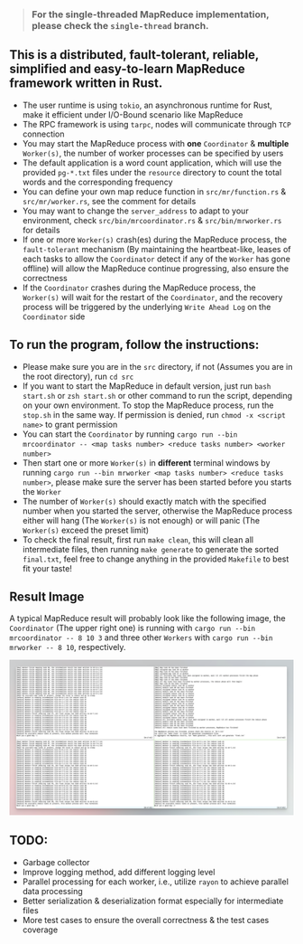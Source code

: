 > ### For the single-threaded MapReduce implementation, please check the `single-thread` branch.

## This is a distributed, fault-tolerant, reliable, simplified and easy-to-learn MapReduce framework written in Rust.
- The user runtime is using `tokio`, an asynchronous runtime for Rust, make it efficient under I/O-Bound scenario like MapReduce
- The RPC framework is using `tarpc`, nodes will communicate through `TCP` connection
- You may start the MapReduce process with **one** `Coordinator` & **multiple** `Worker(s)`, the number of worker processes can be specified by users
- The default application is a word count application, which will use the provided `pg-*.txt` files under the `resource` directory to count the total words and the corresponding frequency
- You can define your own map reduce function in `src/mr/function.rs` & `src/mr/worker.rs`, see the comment for details
- You may want to change the `server_address` to adapt to your environment, check `src/bin/mrcoordinator.rs` & `src/bin/mrworker.rs` for details
- If one or more `Worker(s)` crash(es) during the MapReduce process, the `fault-tolerant` mechanism (By maintaining the heartbeat-like, leases of each tasks to allow the `Coordinator` detect if any of the `Worker` has gone offline) will allow the MapReduce continue progressing, also ensure the correctness
- If the `Coordinator` crashes during the MapReduce process, the `Worker(s)` will wait for the restart of the `Coordinator`, and the recovery process will be triggered by the underlying `Write Ahead Log` on the `Coordinator` side

## To run the program, follow the instructions:
- Please make sure you are in the `src` directory, if not (Assumes you are in the root directory), run `cd src`
- If you want to start the MapReduce in default version, just run `bash start.sh` or `zsh start.sh` or other command to run the script, depending on your own environment. To stop the MapReduce process, run the `stop.sh` in the same way. If permission is denied, run `chmod -x <script name>` to grant permission
- You can start the `Coordinator` by running `cargo run --bin mrcoordinator -- <map tasks number> <reduce tasks number> <worker number>`
- Then start one or more `Worker(s)` in **different** terminal windows by running `cargo run --bin mrworker <map tasks number> <reduce tasks number>`, please make sure the server has been started before you starts the `Worker`
- The number of `Worker(s)` should exactly match with the specified number when you started the server, otherwise the MapReduce process either will hang (The `Worker(s)` is not enough) or will panic (The `Worker(s)` exceed the preset limit)
- To check the final result, first run `make clean`, this will clean all intermediate files, then running `make generate` to generate the sorted `final.txt`, feel free to change anything in the provided `Makefile` to best fit your taste!

## Result Image

A typical MapReduce result will probably look like the following image, the `Coordinator` (The upper right one) is running with `cargo run --bin mrcoordinator -- 8 10 3` and three other `Workers` with `cargo run --bin mrworker -- 8 10`, respectively.

![MapReduce](img/mapreduce.png)

## TODO:
- Garbage collector
- Improve logging method, add different logging level
- Parallel processing for each worker, i.e., utilize `rayon` to achieve parallel data processing
- Better serialization & deserialization format especially for intermediate files
- More test cases to ensure the overall correctness & the test cases coverage